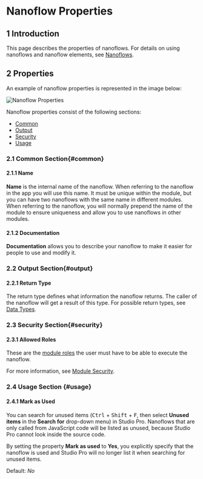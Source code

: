 # Nanoflow Properties

## 1 Introduction

This page describes the properties of nanoflows. For details on using nanoflows and nanoflow elements, see [Nanoflows](nanoflows).

## 2 Properties

An example of nanoflow properties is represented in the image below:

![Nanoflow Properties](attachments/microflows-and-nanoflows/nanoflow-properties.png)


Nanoflow properties consist of the following sections:

* [Common](#common)
* [Output](#output)
* [Security](#security)
* [Usage](#usage)

### 2.1 Common Section{#common}

#### 2.1.1 Name

**Name** is the internal name of the nanoflow. When referring to the nanoflow in the app you will use this name. It must be unique within the module, but you can have two nanoflows with the same name in different modules. When referring to the nanoflow, you will normally prepend the name of the module to ensure uniqueness and allow you to use nanoflows in other modules.

#### 2.1.2 Documentation

**Documentation** allows you to describe your nanoflow to make it easier for people to use and modify it.

### 2.2 Output Section{#output}

#### 2.2.1 Return Type

The return type defines what information the nanoflow returns. The caller of the nanoflow will get a result of this type. For possible return types, see [Data Types](data-types).

### 2.3 Security Section{#security}

#### 2.3.1 Allowed Roles

These are the [module roles](module-security#module-role) the user must have to be able to execute the nanoflow.

For more information, see [Module Security](module-security).

### 2.4 Usage Section {#usage}

#### 2.4.1 Mark as Used

You can search for unused items (<kbd>Ctrl</kbd> + <kbd>Shift</kbd> + <kbd>F</kbd>, then select **Unused items** in the **Search for** drop-down menu) in Studio Pro. Nanoflows that are only called from JavaScript code will be listed as unused, because Studio Pro cannot look inside the source code.

By setting the property **Mark as used** to **Yes**, you explicitly specify that the nanoflow is used and Studio Pro will no longer list it when searching for unused items.

Default: *No*
